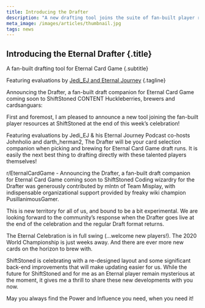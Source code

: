 ```yaml
---
title: Introducing the Drafter
description: "A new drafting tool joins the suite of fan-built player resources for **Eternal Card Game** at **ShiftStoned**. Featuring evaluations by **Jedi_EJ** and **Eternal Journey**."
meta_image: /images/articles/thumbnail.jpg
tags: news
---
```

## Introducing the Eternal Drafter {.title}

A fan-built drafting tool for Eternal Card Game
{.subtitle}

Featuring evaluations by [Jedi_EJ and Eternal Journey][EJ]
{.tagline}

  [EJ]: /drafter/EternalJourney/


  Announcing the Drafter, a fan-built draft companion for Eternal Card Game coming soon to ShiftStoned
  CONTENT
  Huckleberries, brewers and cardsanguars:

  First and foremost, I am pleased to announce a new tool joining the fan-built player resources at ShiftStoned at the end of this week’s celebration!

  Featuring evaluations by Jedi_EJ & his Eternal Journey Podcast co-hosts Johnholio and darth_herman2, The Drafter will be your card selection companion when picking and brewing for Eternal Card Game draft runs. It is easily the next best thing to drafting directly with these talented players themselves!



  r/EternalCardGame - Announcing the Drafter, a fan-built draft companion for Eternal Card Game coming soon to ShiftStoned
  Coding wizardry for the Drafter was generously contributed by mlntn of Team Misplay, with indispensable organizational support provided by freaky wiki champion PusillanimousGamer.

  This is new territory for all of us, and bound to be a bit experimental. We are looking forward to the community’s response when the Drafter goes live at the end of the celebration and the regular Draft format returns.

  The Eternal Celebration is in full swing (...welcome new players!). The 2020 World Championship is just weeks away. And there are ever more new cards on the horizon to brew with.

  ShiftStoned is celebrating with a re-designed layout and some significant back-end improvements that will make updating easier for us. While the future for ShiftStoned and for me as an Eternal player remain mysterious at the moment, it gives me a thrill to share these new developments with you now.

  May you always find the Power and Influence you need, when you need it!
